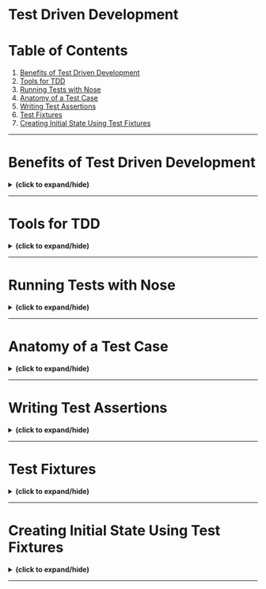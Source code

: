 # Test Driven Development

# Table of Contents
1. [Benefits of Test Driven Development](#tdd_benefits)
2. [Tools for TDD](#tdd_tools)
3. [Running Tests with Nose](#runnnig_tests_with_nose)
4. [Anatomy of a Test Case](#test_case_anatomy)
5. [Writing Test Assertions](#test_assertions)
6. [Test Fixtures](#test_fixtures)
7. [Creating Initial State Using Test Fixtures](#create_initial_state_with_test_fixtures)

---

<a id="tdd_benefits"></a>
# Benefits of Test Driven Development
<details close>
<summary><b>(click to expand/hide)</b></summary>
<!-- MarkdownTOC -->

# Test-Driven Development (TDD) and Its Benefits for DevOps

## What is TDD?
- **Definition:** TDD is a software development approach where unit test cases are written to drive the design of the code.

## Red/Green/Refactor Workflow
- **Red:** Write a failing test case for the desired code functionality.
- **Green:** Write just enough code to make the test case pass.
- **Refactor:** Improve and clean up the code without changing its behavior.

## Benefits of TDD for DevOps
- **Time Efficiency:** Quick test feedback helps developers fix breaks as features are written or modified.
- **Coding Confidence:** Test cases provide a safety net for refactoring and adding new features.
- **Quality Assurance:** Test cases verify that code changes don't introduce new bugs.
- **CI/CD Integration:** Automated testing is crucial for Continuous Integration and Continuous Delivery pipelines.

<!-- /MarkdownTOC -->
</details>

---

<a id="tdd_tools"></a>
# Tools for TDD
<details close>
<summary><b>(click to expand/hide)</b></summary>
<!-- MarkdownTOC -->

# Popular Testing Tools for TDD

## Popular Testing Frameworks for TDD
- **xUnit Series:**
  - **JUnit:** Java
  - **PyUnit/unittest:** Python
  - **NUnit:** .NET
  - **Embunit:** C/C++
- **Other Frameworks:**
  - **Jasmine:** JavaScript
  - **Mocha:** Node.js
  - **SimpleTest:** PHP

## Python Testing Tools
- **PyUnit (unittest):**
  - Built into Python.
  - Familiar to most Python developers.
- **Pytest:**
  - Supports multiple levels of setups and teardowns.
  - Not preferred if PyUnit suffices and to avoid extra dependencies.
- **Doctest:**
  - Allows writing tests in docstrings.
  - Limited and not scalable for complex code.
- **RSpec (for Ruby):**
  - Syntax supported by Python.
  - Good choice for those familiar with Ruby's RSpec.

## Additional Python Testing Tools
- **Nose:**
  - Test runner that enhances output with color and formatting.
  - Can integrate with coverage tools.
- **Coverage Tool:**
  - Measures code coverage percentage.
  - Generates reports on unexecuted code for targeted test case writing.

## Conclusion
- **The xUnit series is highly popular across different programming languages.**
- **PyUnit and Pytest are the most popular for Python testing, with Nose and coverage tools providing additional testing support.**

<!-- /MarkdownTOC -->
</details>

---

<a id="runnnig_tests_with_nose"></a>
# Running Tests with Nose
<details close>
<summary><b>(click to expand/hide)</b></summary>
<!-- MarkdownTOC -->

# Running Unit Tests with `unittest` and `Nose`

## Running Tests with `unittest`
- Invoke Python with the `unittest` module to discover and run tests.
- Tests are indicated by dots for success or "F" for failure.
- The report shows the total number of tests run and the time taken.

## Running Tests with `Nose`
- `Nose` is used for "sniffing" out bugs with more informative output.
- Use the `nosetests` command with additional parameters for color output.
- `Pinocchio` plugin adds color to the test output.
- Verbose output with descriptions from test case docstrings.
- Integrates with coverage tools to report code coverage statistics.
- Lists specific lines of code that are missing test cases.

## Comparison of Reports
- `unittest` provides a basic report with minimal information.
- `Nose` offers detailed, color-coded reports with descriptive test names.
- It also reports on code coverage and helps identify untested code lines.

# Video Summary: Running Tests with `unittest` and `Nose`

## Using `unittest`
- Run tests from the command line with Python's `unittest` module.
- Results are indicated by dots for each test, with "E" for errors.
- Verbose mode (`-v`) can be enabled for more output.

## Using `Nose`
- Install `Nose` to run tests with `nosetests` command.
- By default, `Nose` behaves like `unittest`.
- Verbose output with `nosetests -v` shows docstring descriptions.

## Enhancing `Nose` with Pinocchio Plugin
- Install `Pinocchio` for specification-style output (`--with-spec`) and colorized test results (`--spec-color`).
- Test failures will be highlighted in red.

## Integrating Coverage Tool with `Nose`
- Install `coverage` to report on code coverage.
- Use `--with-coverage` for coverage reports and `--cover-erase` to avoid cumulative misleading coverage data.
- Use `coverage report -m` to show missing lines not executed by tests.

## Automating Configuration with `setup.cfg`
- Create a `setup.cfg` file to specify `Nose` and coverage options without command-line flags.
- Include verbosity, specification, color, and coverage configurations.
- Running `nosetests` will now use these configurations, providing detailed and colorized output, as well as coverage reports with missing lines.

<!-- /MarkdownTOC -->
</details>

---

<a id="test_case_anatomy"></a>
# Anatomy of a Test Case
<details close>
<summary><b>(click to expand/hide)</b></summary>
<!-- MarkdownTOC -->



<!-- /MarkdownTOC -->
</details>

---

<a id="test_assertions"></a>
# Writing Test Assertions
<details close>
<summary><b>(click to expand/hide)</b></summary>
<!-- MarkdownTOC -->



<!-- /MarkdownTOC -->
</details>

---

<a id="test_fixtures"></a>
# Test Fixtures
<details close>
<summary><b>(click to expand/hide)</b></summary>
<!-- MarkdownTOC -->



<!-- /MarkdownTOC -->
</details>

---

<a id="create_initial_state_with_test_fixtures"></a>
# Creating Initial State Using Test Fixtures
<details close>
<summary><b>(click to expand/hide)</b></summary>
<!-- MarkdownTOC -->



<!-- /MarkdownTOC -->
</details>

---
